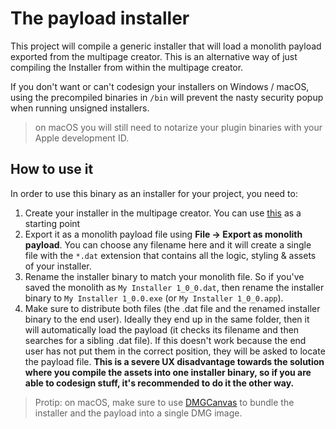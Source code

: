 # The payload installer

This project will compile a generic installer that will load a monolith payload exported from the multipage creator. This is an alternative way of just compiling the Installer from within the multipage creator. 

If you don't want or can't codesign your installers on Windows / macOS, using the precompiled binaries in `/bin` will prevent the nasty security popup when running unsigned installers.

> on macOS you will still need to notarize your plugin binaries with your Apple development ID.

## How to use it

In order to use this binary as an installer for your project, you need to:

1. Create your installer in the multipage creator. You can use [this](https://github.com/christophhart/vcsl_hise/blob/master/Installer/installer.json) as a starting point
2. Export it as a monolith payload file using **File -> Export as monolith payload**. You can choose any filename here and it will create a single file with the `*.dat` extension that contains all the logic, styling & assets of your installer.
3. Rename the installer binary to match your monolith file. So if you've saved the monolith as `My Installer 1_0_0.dat`, then rename the installer binary to `My Installer 1_0.0.exe` (or `My Installer 1_0_0.app`).
4. Make sure to distribute both files (the .dat file and the renamed installer binary to the end user). Ideally they end up in the same folder, then it will automatically load the payload (it checks its filename and then searches for a sibling .dat file). If this doesn't work because the end user has not put them in the correct position, they will be asked to locate the payload file. **This is a severe UX disadvantage towards the solution where you compile the assets into one installer binary, so if you are able to codesign stuff, it's recommended to do it the other way.**

> Protip: on macOS, make sure to use [DMGCanvas](https://www.araelium.com/dmgcanvas) to bundle the installer and the payload into a single DMG image.